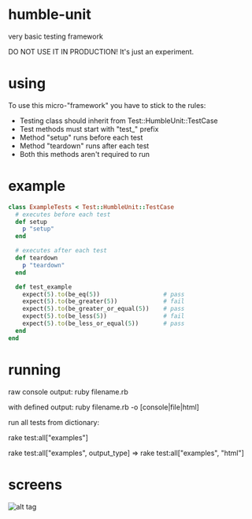 humble-unit
===========

very basic testing framework

DO NOT USE IT IN PRODUCTION! It's just an experiment.

using
===========

To use this micro-"framework" you have to stick to the rules:

* Testing class should inherit from Test::HumbleUnit::TestCase
* Test methods must start with "test_" prefix
* Method "setup" runs before each test
* Method "teardown" runs after each test
* Both this methods aren't required to run

example
===========
```ruby
class ExampleTests < Test::HumbleUnit::TestCase
  # executes before each test
  def setup
    p "setup"
  end

  # executes after each test
  def teardown
    p "teardown"
  end

  def test_example
    expect(5).to(be_eq(5))                  # pass
    expect(5).to(be_greater(5))             # fail
    expect(5).to(be_greater_or_equal(5))    # pass
    expect(5).to(be_less(5))                # fail
    expect(5).to(be_less_or_equal(5))       # pass
  end
end
```

running
===================
raw console output:
ruby filename.rb

with defined output:
ruby filename.rb -o [console|file|html]

run all tests from dictionary:

rake test:all["examples"]

rake test:all["examples", output_type] => rake test:all["examples", "html"]

screens
==================

![alt tag](http://sebastianbrozda.com/humble/console-output.png)




